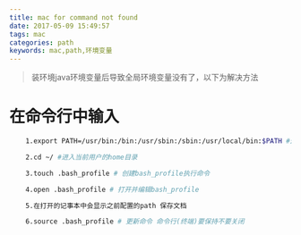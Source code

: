 ```yaml
---
title: mac for command not found
date: 2017-05-09 15:49:57
tags: mac
categories: path
keywords: mac,path,环境变量
---
```

>装环境java环境变量后导致全局环境变量没有了，以下为解决方法

# 在命令行中输入

``` bash
    1.export PATH=/usr/bin:/bin:/usr/sbin:/sbin:/usr/local/bin:$PATH #这样可以保证命令行暂时可以使用。关闭终端后再使用就不行了。

    2.cd ~/ #进入当前用户的home目录

    3.touch .bash_profile # 创建bash_profile执行命令

    4.open .bash_profile # 打开并编辑bash_profile

    5.在打开的记事本中会显示之前配置的path 保存文档

    6.source .bash_profile # 更新命令 命令行(终端)要保持不要关闭

```
<!--  more  -->

